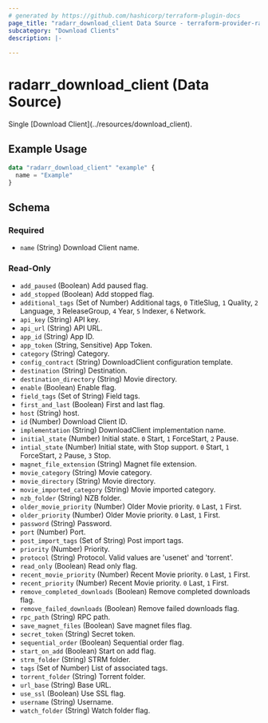 ```yaml
---
# generated by https://github.com/hashicorp/terraform-plugin-docs
page_title: "radarr_download_client Data Source - terraform-provider-radarr"
subcategory: "Download Clients"
description: |-
  
---
```


# radarr_download_client (Data Source)

<!-- subcategory:Download Clients -->Single [Download Client](../resources/download_client).

## Example Usage

```terraform
data "radarr_download_client" "example" {
  name = "Example"
}
```

<!-- schema generated by tfplugindocs -->
## Schema

### Required

- `name` (String) Download Client name.

### Read-Only

- `add_paused` (Boolean) Add paused flag.
- `add_stopped` (Boolean) Add stopped flag.
- `additional_tags` (Set of Number) Additional tags, `0` TitleSlug, `1` Quality, `2` Language, `3` ReleaseGroup, `4` Year, `5` Indexer, `6` Network.
- `api_key` (String) API key.
- `api_url` (String) API URL.
- `app_id` (String) App ID.
- `app_token` (String, Sensitive) App Token.
- `category` (String) Category.
- `config_contract` (String) DownloadClient configuration template.
- `destination` (String) Destination.
- `destination_directory` (String) Movie directory.
- `enable` (Boolean) Enable flag.
- `field_tags` (Set of String) Field tags.
- `first_and_last` (Boolean) First and last flag.
- `host` (String) host.
- `id` (Number) Download Client ID.
- `implementation` (String) DownloadClient implementation name.
- `initial_state` (Number) Initial state. `0` Start, `1` ForceStart, `2` Pause.
- `intial_state` (Number) Initial state, with Stop support. `0` Start, `1` ForceStart, `2` Pause, `3` Stop.
- `magnet_file_extension` (String) Magnet file extension.
- `movie_category` (String) Movie category.
- `movie_directory` (String) Movie directory.
- `movie_imported_category` (String) Movie imported category.
- `nzb_folder` (String) NZB folder.
- `older_movie_priority` (Number) Older Movie priority. `0` Last, `1` First.
- `older_priority` (Number) Older Movie priority. `0` Last, `1` First.
- `password` (String) Password.
- `port` (Number) Port.
- `post_import_tags` (Set of String) Post import tags.
- `priority` (Number) Priority.
- `protocol` (String) Protocol. Valid values are 'usenet' and 'torrent'.
- `read_only` (Boolean) Read only flag.
- `recent_movie_priority` (Number) Recent Movie priority. `0` Last, `1` First.
- `recent_priority` (Number) Recent Movie priority. `0` Last, `1` First.
- `remove_completed_downloads` (Boolean) Remove completed downloads flag.
- `remove_failed_downloads` (Boolean) Remove failed downloads flag.
- `rpc_path` (String) RPC path.
- `save_magnet_files` (Boolean) Save magnet files flag.
- `secret_token` (String) Secret token.
- `sequential_order` (Boolean) Sequential order flag.
- `start_on_add` (Boolean) Start on add flag.
- `strm_folder` (String) STRM folder.
- `tags` (Set of Number) List of associated tags.
- `torrent_folder` (String) Torrent folder.
- `url_base` (String) Base URL.
- `use_ssl` (Boolean) Use SSL flag.
- `username` (String) Username.
- `watch_folder` (String) Watch folder flag.
